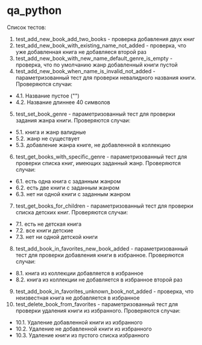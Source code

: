 # qa_python
Список тестов:
1. test_add_new_book_add_two_books - проверка добавления двух книг
2. test_add_new_book_with_existing_name_not_added - проверка, что уже добавленная книга не добавляеся второй раз
3. test_add_new_book_with_new_name_default_genre_is_empty - проверка, что по умолчанию жанр добавленный книги пустой
4. test_add_new_book_when_name_is_invalid_not_added - параметризованный тест для проверки невалидного названия книги.
Проверяются случаи:
- 4.1. Название пустое ("")
- 4.2. Название длиннее 40 символов
5. test_set_book_genre - параметризованный тест для проверки задания жанра книги. 
Проверяются случаи:
- 5.1. книга и жанр валидные
- 5.2. жанр не существует
- 5.3. добавление жанра книге, не добавленной в коллекцию
6. test_get_books_with_specific_genre - параметризованный тест для проверки списка книг, имеющих заданный жанр. 
Проверяются случаи:
- 6.1. есть одна книга с заданным жанром
- 6.2. есть две книги с заданным жанром
- 6.3. нет ни одной книги с заданным жанром
7. test_get_books_for_children - параметризованный тест для проверки списка детских книг.
Проверяются случаи:
- 7.1. есть не детская книга
- 7.2. все книги детские
- 7.3. нет ни одной детской книги
8. test_add_book_in_favorites_new_book_added - параметризованный тест для проверки добавления книги в избранное.
Проверяются случаи:
- 8.1. книга из коллекции добавляется в избранное
- 8.2. книга из коллекции не добавляется в избранное второй раз
9. test_add_book_in_favorites_unknown_book_not_added - проверка, что неизвестная книга не добавляется в избранное
10. test_delete_book_from_favorites - параметризованный тест для проверки удаления книги из избранного.
Проверяются случаи:
- 10.1. Удаление добавленной книги из избранного
- 10.2. Удаление не добавленной книги из избранного
- 10.3. Удаление книги из пустого списка избранного
